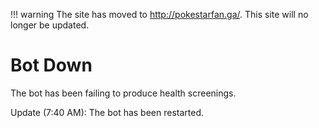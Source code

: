 !!! warning
    The site has moved to http://pokestarfan.ga/. This site will no longer be updated.

# Bot Down
The bot has been failing to produce health screenings.

Update (7:40 AM): The bot has been restarted.
